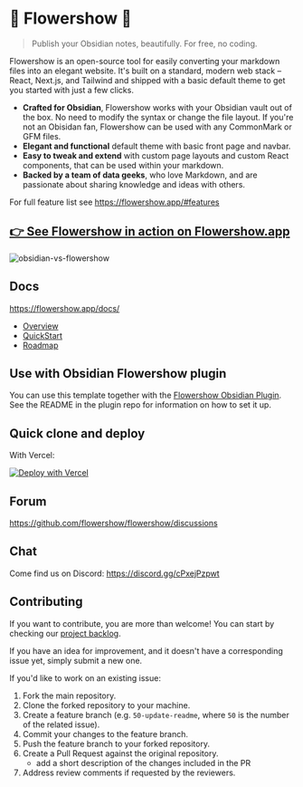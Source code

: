 # 🌷 Flowershow 🌷

> Publish your Obsidian notes, beautifully. For free, no coding.

Flowershow is an open-source tool for easily converting your markdown files into an elegant website. It's built on a standard, modern web stack – React, Next.js, and Tailwind and shipped with a basic default theme to get you started with just a few clicks.

- **Crafted for Obsidian**, Flowershow works with your Obsidian vault out of the box. No need to modify the syntax or change the file layout. If you're not an Obisidan fan, Flowershow can be used with any CommonMark or GFM files.
- **Elegant and functional** default theme with basic front page and navbar.
- **Easy to tweak and extend** with custom page layouts and custom React components, that can be used within your markdown.
- **Backed by a team of data geeks**, who love Markdown, and are passionate about sharing knowledge and ideas with others.

For full feature list see https://flowershow.app/#features

## [👉 See Flowershow in action on Flowershow.app](https://flowershow.app/)

![obsidian-vs-flowershow](https://flowershow.app/images/obsidian_vs_flowershow.png)

## Docs

https://flowershow.app/docs/

- [Overview](https://flowershow.app/#overview)
- [QuickStart](https://flowershow.app/docs/publish-tutorial)
- [Roadmap](https://flowershow.app/docs/roadmap)

## Use with Obsidian Flowershow plugin

You can use this template together with the [Flowershow Obsidian Plugin](https://github.com/datopian/obsidian-flowershow).
See the README in the plugin repo for information on how to set it up.

## Quick clone and deploy

With Vercel:

[![Deploy with Vercel](https://vercel.com/button)](https://vercel.com/new/clone?repository-url=https://github.com/datopian/flowershow)

## Forum

https://github.com/flowershow/flowershow/discussions

## Chat

Come find us on Discord: https://discord.gg/cPxejPzpwt

## Contributing

If you want to contribute, you are more than welcome! You can start by checking our [project backlog](https://github.com/orgs/flowershow/projects/1).

If you have an idea for improvement, and it doesn't have a corresponding issue yet, simply submit a new one.

If you'd like to work on an existing issue:

1. Fork the main repository.
2. Clone the forked repository to your machine.
3. Create a feature branch (e.g. `50-update-readme`, where `50` is the number of the related issue).
4. Commit your changes to the feature branch.
5. Push the feature branch to your forked repository.
6. Create a Pull Request against the original repository.
   - add a short description of the changes included in the PR
7. Address review comments if requested by the reviewers.

